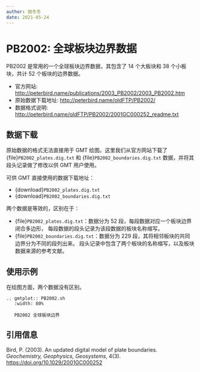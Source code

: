 ```yaml
---
author: 田冬冬
date: 2021-05-24
---
```


# PB2002: 全球板块边界数据

PB2002 是常用的一个全球板块边界数据，其包含了 14 个大板块和 38 个小板块，共计
52 个板块的边界数据。

- 官方网站: <http://peterbird.name/publications/2003_PB2002/2003_PB2002.htm>
- 原始数据下载地址: <http://peterbird.name/oldFTP/PB2002/>
- 数据格式说明: <http://peterbird.name/oldFTP/PB2002/2001GC000252_readme.txt>

## 数据下载

原始数据的格式无法直接用于 GMT 绘图。这里我们从官方网站下载了 {file}`PB2002_plates.dig.txt`
和 {file}`PB2002_boundaries.dig.txt` 数据，并将其段头记录做了修改以供 GMT 用户使用。

可供 GMT 直接使用的数据下载地址：

- {download}`PB2002_plates.dig.txt`
- {download}`PB2002_boundaries.dig.txt`

两个数据是等效的，区别在于：

- {file}`PB2002_plates.dig.txt`：数据分为 52 段，每段数据对应一个板块边界闭合多边形，
  每段数据的段头记录为该段数据的板块名称缩写。
- {file}`PB2002_boundaries.dig.txt`：数据分为 229 段，其将相邻板块的共同边界分为不同的段列出来。
  段头记录中包含了两个板块的名称缩写，以及板块数据来源的参考文献。

## 使用示例

在绘图方面，两个数据没有区别。

```{eval-rst}
.. gmtplot:: PB2002.sh
   :width: 80%

   PB2002 全球板块边界
```

## 引用信息

Bird, P. (2003). An updated digital model of plate boundaries.
*Geochemistry, Geophysics, Geosystems*, 4(3).
<https://doi.org/10.1029/2001GC000252>
